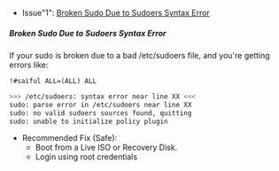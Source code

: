 
- Issue"1": [Broken Sudo Due to Sudoers Syntax Error](#Broken-Sudo-Due-to-Sudoers-Syntax-Error)



##### Broken Sudo Due to Sudoers Syntax Error
If your sudo is broken due to a bad /etc/sudoers file, and you're getting errors like:

```!#saiful ALL=(ALL) ALL```

```sh
>>> /etc/sudoers: syntax error near line XX <<<
sudo: parse error in /etc/sudoers near line XX
sudo: no valid sudoers sources found, quitting
sudo: unable to initialize policy plugin
```

- Recommended Fix (Safe):
  - Boot from a Live ISO or Recovery Disk.
  - Login using root credentials
